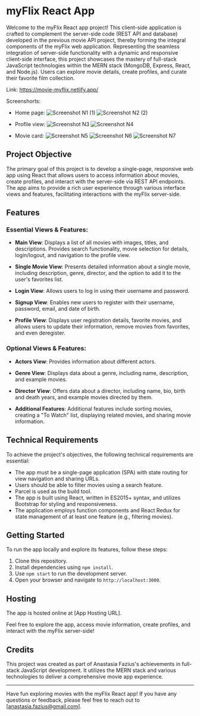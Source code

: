 # myFlix React App

Welcome to the myFlix React app project! This client-side application is crafted to complement the server-side code (REST API and database) developed in the previous movie API project, thereby forming the integral components of the myFlix web application. Representing the seamless integration of server-side functionality with a dynamic and responsive client-side interface, this project showcases the mastery of full-stack JavaScript technologies within the MERN stack (MongoDB, Express, React, and Node.js). Users can explore movie details, create profiles, and curate their favorite film collection.

Link: https://movie-myflix.netlify.app/

Screenshorts:
- Home page:
![Screenshot N1 (1)](https://github.com/nastja4/myFlix-client/assets/126527606/a34b276f-4191-4c5e-b7aa-9584f5b2021d)
![Screenshot N2 (2)](https://github.com/nastja4/myFlix-client/assets/126527606/15b3b0fe-6a32-44a4-825d-e98092cfc161)

- Profile view:
![Screenshot N3](https://github.com/nastja4/myFlix-client/assets/126527606/20b379e6-38a4-49d3-a30c-a297f326922b)
![Screenshot N4](https://github.com/nastja4/myFlix-client/assets/126527606/a76dd7f7-fccc-4233-ae53-38d3c8607deb)

- Movie card:
![Screenshot N5](https://github.com/nastja4/myFlix-client/assets/126527606/f63907a0-98b6-443f-b7f8-96e9900eb43a)
![Screenshot N6](https://github.com/nastja4/myFlix-client/assets/126527606/36912100-68d1-48dd-849d-0d4446cfa7d4)
![Screenshot N7](https://github.com/nastja4/myFlix-client/assets/126527606/93a2e7fe-5baa-4d0a-a366-06782ce83cfa)

## Project Objective

The primary goal of this project is to develop a single-page, responsive web app using React that allows users to access information about movies, create profiles, and interact with the server-side via REST API endpoints. The app aims to provide a rich user experience through various interface views and features, facilitating interactions with the myFlix server-side.

## Features

### Essential Views & Features:

- **Main View**: Displays a list of all movies with images, titles, and descriptions. Provides search functionality, movie selection for details, login/logout, and navigation to the profile view.

- **Single Movie View**: Presents detailed information about a single movie, including description, genre, director, and the option to add it to the user's favorites list.

- **Login View**: Allows users to log in using their username and password.

- **Signup View**: Enables new users to register with their username, password, email, and date of birth.

- **Profile View**: Displays user registration details, favorite movies, and allows users to update their information, remove movies from favorites, and even deregister.

### Optional Views & Features:

- **Actors View**: Provides information about different actors.

- **Genre View**: Displays data about a genre, including name, description, and example movies.

- **Director View**: Offers data about a director, including name, bio, birth and death years, and example movies directed by them.

- **Additional Features**: Additional features include sorting movies, creating a "To Watch" list, displaying related movies, and sharing movie information.

## Technical Requirements

To achieve the project's objectives, the following technical requirements are essential:

- The app must be a single-page application (SPA) with state routing for view navigation and sharing URLs.
- Users should be able to filter movies using a search feature.
- Parcel is used as the build tool.
- The app is built using React, written in ES2015+ syntax, and utilizes Bootstrap for styling and responsiveness.
- The application employs function components and React Redux for state management of at least one feature (e.g., filtering movies).

## Getting Started

To run the app locally and explore its features, follow these steps:

1. Clone this repository.
2. Install dependencies using `npm install`.
3. Use `npm start` to run the development server.
4. Open your browser and navigate to `http://localhost:3000`.

## Hosting

The app is hosted online at [App Hosting URL].

Feel free to explore the app, access movie information, create profiles, and interact with the myFlix server-side!

## Credits

This project was created as part of Anastasia Fazius's achievements in full-stack JavaScript development. It utilizes the MERN stack and various technologies to deliver a comprehensive movie app experience.

---

Have fun exploring movies with the myFlix React app! If you have any questions or feedback, please feel free to reach out to [anastasia.fazius@gmail.com].
